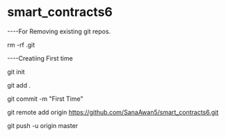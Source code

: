# smart_contracts6


----For Removing existing git repos.

rm -rf .git


----Creatiing First time

git init 

git add .

git commit -m "First Time"

git remote add origin https://github.com/SanaAwan5/smart_contracts6.git

git push -u origin master

